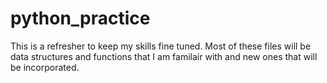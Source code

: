 # python_practice
This is a refresher to keep my skills fine tuned. Most of these files will be data structures and functions that I am familair with and new ones that will be incorporated.
